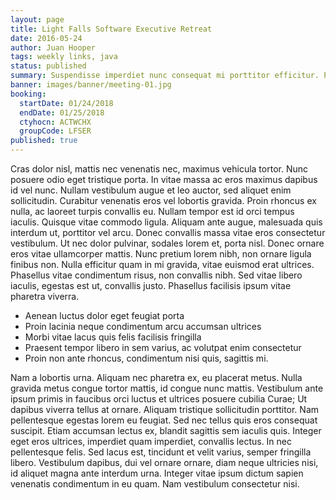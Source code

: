 ```yaml
---
layout: page
title: Light Falls Software Executive Retreat
date: 2016-05-24
author: Juan Hooper
tags: weekly links, java
status: published
summary: Suspendisse imperdiet nunc consequat mi porttitor efficitur. Phasellus nec mauris.
banner: images/banner/meeting-01.jpg
booking:
  startDate: 01/24/2018
  endDate: 01/25/2018
  ctyhocn: ACTWCHX
  groupCode: LFSER
published: true
---
```

Cras dolor nisl, mattis nec venenatis nec, maximus vehicula tortor. Nunc posuere odio eget tristique porta. In vitae massa ac eros maximus dapibus id vel nunc. Nullam vestibulum augue et leo auctor, sed aliquet enim sollicitudin. Curabitur venenatis eros vel lobortis gravida. Proin rhoncus ex nulla, ac laoreet turpis convallis eu. Nullam tempor est id orci tempus iaculis. Quisque vitae commodo ligula. Aliquam ante augue, malesuada quis interdum ut, porttitor vel arcu.
Donec convallis massa vitae eros consectetur vestibulum. Ut nec dolor pulvinar, sodales lorem et, porta nisl. Donec ornare eros vitae ullamcorper mattis. Nunc pretium lorem nibh, non ornare ligula finibus non. Nulla efficitur quam in mi gravida, vitae euismod erat ultrices. Phasellus vitae condimentum risus, non convallis nibh. Sed vitae libero iaculis, egestas est ut, convallis justo. Phasellus facilisis ipsum vitae pharetra viverra.

* Aenean luctus dolor eget feugiat porta
* Proin lacinia neque condimentum arcu accumsan ultrices
* Morbi vitae lacus quis felis facilisis fringilla
* Praesent tempor libero in sem varius, ac volutpat enim consectetur
* Proin non ante rhoncus, condimentum nisi quis, sagittis mi.

Nam a lobortis urna. Aliquam nec pharetra ex, eu placerat metus. Nulla gravida metus congue tortor mattis, id congue nunc mattis. Vestibulum ante ipsum primis in faucibus orci luctus et ultrices posuere cubilia Curae; Ut dapibus viverra tellus at ornare. Aliquam tristique sollicitudin porttitor. Nam pellentesque egestas lorem eu feugiat. Sed nec tellus quis eros consequat suscipit. Etiam accumsan lectus ex, blandit sagittis sem iaculis quis. Integer eget eros ultrices, imperdiet quam imperdiet, convallis lectus. In nec pellentesque felis. Sed lacus est, tincidunt et velit varius, semper fringilla libero. Vestibulum dapibus, dui vel ornare ornare, diam neque ultricies nisi, id aliquet magna ante interdum urna. Integer vitae ipsum dictum sapien venenatis condimentum in eu quam. Nam vestibulum consectetur nisi.
